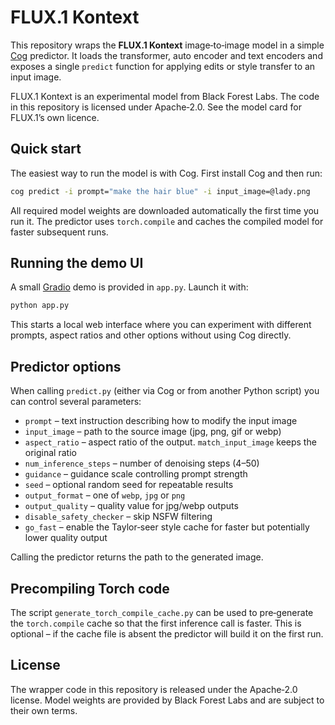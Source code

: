 # FLUX.1 Kontext

This repository wraps the **FLUX.1 Kontext** image‑to‑image model in a simple
[Cog](https://github.com/replicate/cog) predictor.  It loads the transformer, auto
encoder and text encoders and exposes a single `predict` function for applying
edits or style transfer to an input image.

FLUX.1 Kontext is an experimental model from Black Forest Labs.  The code in this
repository is licensed under Apache‑2.0.  See the model card for FLUX.1’s own
licence.

## Quick start

The easiest way to run the model is with Cog.  First install Cog and then run:

```bash
cog predict -i prompt="make the hair blue" -i input_image=@lady.png
```

All required model weights are downloaded automatically the first time you run
it.  The predictor uses `torch.compile` and caches the compiled model for faster
subsequent runs.

## Running the demo UI

A small [Gradio](https://gradio.app) demo is provided in `app.py`.  Launch it with:

```bash
python app.py
```

This starts a local web interface where you can experiment with different
prompts, aspect ratios and other options without using Cog directly.

## Predictor options

When calling `predict.py` (either via Cog or from another Python script) you can
control several parameters:

- `prompt` – text instruction describing how to modify the input image
- `input_image` – path to the source image (jpg, png, gif or webp)
- `aspect_ratio` – aspect ratio of the output. `match_input_image` keeps the
  original ratio
- `num_inference_steps` – number of denoising steps (4–50)
- `guidance` – guidance scale controlling prompt strength
- `seed` – optional random seed for repeatable results
- `output_format` – one of `webp`, `jpg` or `png`
- `output_quality` – quality value for jpg/webp outputs
- `disable_safety_checker` – skip NSFW filtering
- `go_fast` – enable the Taylor‐seer style cache for faster but potentially
  lower quality output

Calling the predictor returns the path to the generated image.

## Precompiling Torch code

The script `generate_torch_compile_cache.py` can be used to pre‑generate the
`torch.compile` cache so that the first inference call is faster.  This is
optional – if the cache file is absent the predictor will build it on the first
run.

## License

The wrapper code in this repository is released under the Apache‑2.0 license.
Model weights are provided by Black Forest Labs and are subject to their own
terms.
